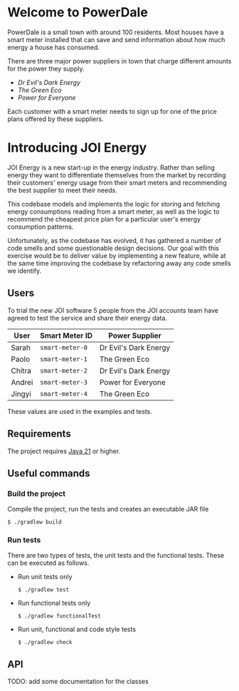 # Welcome to PowerDale

PowerDale is a small town with around 100 residents. Most houses have a smart meter installed that can save and send
information about how much energy a house has consumed.

There are three major power suppliers in town that charge different amounts for the power they supply.

- _Dr Evil's Dark Energy_
- _The Green Eco_
- _Power for Everyone_

Each customer with a smart meter needs to sign up for one of the price plans offered by these suppliers.

# Introducing JOI Energy

JOI Energy is a new start-up in the energy industry. Rather than selling energy they want to differentiate themselves
from the market by recording their customers' energy usage from their smart meters and recommending the best supplier to
meet their needs.

This codebase models and implements the logic for storing and fetching energy consumptions reading from a smart meter, 
as well as the logic to recommend the cheapest price plan for a particular user's energy consumption patterns.

Unfortunately, as the codebase has evolved, it has gathered a number of code smells and some questionable design decisions.
Our goal with this exercise would be to deliver value by implementing a new feature, while at the same time improving the
codebase by refactoring away any code smells we identify.

## Users

To trial the new JOI software 5 people from the JOI accounts team have agreed to test the service and share their energy
data.

| User   | Smart Meter ID  | Power Supplier        |
|--------|-----------------|-----------------------|
| Sarah  | `smart-meter-0` | Dr Evil's Dark Energy |
| Paolo  | `smart-meter-1` | The Green Eco         |
| Chitra | `smart-meter-2` | Dr Evil's Dark Energy |
| Andrei | `smart-meter-3` | Power for Everyone    |
| Jingyi | `smart-meter-4` | The Green Eco         |

These values are used in the examples and tests.

## Requirements

The project requires [Java 21](https://adoptium.net/) or higher.

## Useful commands

### Build the project

Compile the project, run the tests and creates an executable JAR file

```console
$ ./gradlew build
```

### Run tests

There are two types of tests, the unit tests and the functional tests. These can be executed as follows.

- Run unit tests only

  ```console
  $ ./gradlew test
  ```

- Run functional tests only

  ```console
  $ ./gradlew functionalTest
  ```

- Run unit, functional and code style tests

  ```console
  $ ./gradlew check
  ```


## API
TODO: add some documentation for the classes

```
